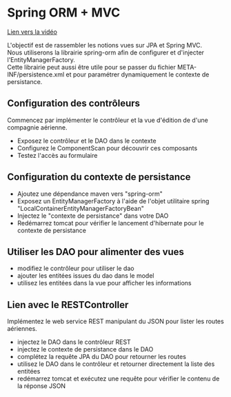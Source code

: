 # Spring ORM + MVC

[Lien vers la vidéo](https://youtu.be/wqS-x_2LiBQ)

L'objectif est de rassembler les notions vues sur JPA et Spring MVC.  
Nous utiliserons la librairie spring-orm afin de configurer et d'injecter l'EntityManagerFactory.  
Cette librairie peut aussi être utile pour se passer du fichier META-INF/persistence.xml et pour paramétrer dynamiquement le contexte de persistance.

## Configuration des contrôleurs

Commencez par implémenter le contrôleur et la vue d'édition de d'une compagnie aérienne.

* Exposez le contrôleur et le DAO dans le contexte
* Configurez le ComponentScan pour découvrir ces composants
* Testez l'accès au formulaire

## Configuration du contexte de persistance

* Ajoutez une dépendance maven vers "spring-orm"
* Exposez un EntityManagerFactory à l'aide de l'objet utilitaire spring "LocalContainerEntityManagerFactoryBean"
* Injectez le "contexte de persistance" dans votre DAO
* Redémarrez tomcat pour vérifier le lancement d'hibernate pour le contexte de persistance

## Utiliser les DAO pour alimenter des vues

* modifiez le contrôleur pour utiliser le dao
* ajouter les entitées issues du dao dans le model
* utilisez les entitées dans la vue pour afficher les informations

## Lien avec le RESTController

Implémentez le web service REST manipulant du JSON pour lister les routes aériennes.

* injectez le DAO dans le contrôleur REST
* injectez le contexte de persistance dans le DAO
* complétez la requête JPA du DAO pour retourner les routes
* utilisez le DAO dans le contrôleur et retourner directement la liste des entitées
* redémarrez tomcat et exécutez une requête pour vérifier le contenu de la réponse JSON

